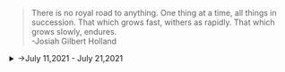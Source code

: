 >There is no royal road to anything. One thing at a time, all things in succession. That which grows fast, withers as rapidly. That which grows slowly, endures.   
-Josiah Gilbert Holland

<details>
<summary>
->July 11,2021 - July 21,2021
</summary>
<p>
<details>
<summary>Day 91</summary>
<p>

- ✔️ [Completed Daily Workout Problem in lumosity](https://github.com/roshan1727/Upskill_EveryDay2.o/blob/main/images/lumosity/lumosity40.jpg)
- ✔️ [Completed Daily Workout Problem in elevate](https://github.com/roshan1727/Upskill_EveryDay2.o/blob/main/images/elevate/elevate39.jpg)
- ✔️Chess.com
  - ✔️ [Solved Some Puzzles](https://github.com/roshan1727/Upskill_EveryDay2.o/blob/main/images/Chess.com/day91chs1.png)
  - ✔️ [Played Puzzle Rush](https://github.com/roshan1727/Upskill_EveryDay2.o/blob/main/images/Chess.com/day91chs2.png)
  - ✔️ [Solved Daily Puzzle](https://github.com/roshan1727/Upskill_EveryDay2.o/blob/main/images/Chess.com/day91chs3.png)
  - ✔️ [Played  puzzle battle with random person](https://github.com/roshan1727/Upskill_EveryDay2.o/blob/main/images/Chess.com/day91chs4.png)  
- ✔️Youtube Videos for English vocabalory
    - 👂🏻 [Watched a Youtube video "Gravitas Plus | Financial Literacy: The need of the hour"](https://youtu.be/7oj6gpAbYgw)
- ✔️Python Django Upgrading
    - 👂🏻 [Watched a Youtube video "#7 Django tutorials | Addition of Two Numbers in Django"](https://youtu.be/_xBMAoDfydg)
    - 👂🏻 [Watched a Youtube video "#8 Django tutorials | GET vs POST | HTTP Methods"](https://youtu.be/QD4GlXtf-WU)
- ✔️Sovled Todays Daily Challenge in skillrack
- ✔️Webdevelopment Upgrading
    - 👂🏻 [Watched a Youtube video "CSS Tutorial: Transform property in CSS | Web Development Tutorials #38"](https://youtu.be/K0Gz7CKNJzY)
    - 👂🏻 [Watched a Youtube video "Creating Fully Responsive Website Project Using HTML & CSS in Hindi | Web Development Tutorials #39"](https://youtu.be/8KVrdL0VcAk)

</p>
</details>

<details>
<summary>Day 92</summary>
<p>

- ✔️ [Completed Daily Workout Problem in lumosity](https://github.com/roshan1727/Upskill_EveryDay2.o/blob/main/images/elevate/elevate41.jpg)
- ✔️ [Completed Daily Workout Problem in elevate](https://github.com/roshan1727/Upskill_EveryDay2.o/blob/main/images/lumosity/lumosity41.jpg)
- ✔️Chess.com
  - ✔️ [Solved Some Puzzles](https://github.com/roshan1727/Upskill_EveryDay2.o/blob/main/images/Chess.com/day92chs1.png)
  - ✔️ [Played Puzzle Rush](https://github.com/roshan1727/Upskill_EveryDay2.o/blob/main/images/Chess.com/day92chs2.png)
  - ✔️ [Solved Daily Puzzle](https://github.com/roshan1727/Upskill_EveryDay2.o/blob/main/images/Chess.com/day92chs3.png)
  - ✔️ [Played  puzzle battle with random person](https://github.com/roshan1727/Upskill_EveryDay2.o/blob/main/images/Chess.com/day92chs4.png)  
- ✔️Youtube Videos for English vocabalory
    - 👂🏻 [Watched a Youtube video "Jordan Peterson: Why Do Nice Guys Nice Finish Last? (MUST WATCH)"](https://youtu.be/di2FM8WZI5E)
- ✔️Python Django Upgrading
    - 👂🏻 [Watched a Youtube video "#9 Django tutorials | Model View Template in Django | MVT"](https://youtu.be/GGkFg52Ot5o)
    - 👂🏻 [Watched a Youtube video "Support Telusko"](https://youtu.be/Bwd9hr5Fz5E)
- ✔️Sovled Todays Daily Challenge in skillrack
- ✔️Webdevelopment Upgrading
    - 👂🏻 [Watched a Youtube video "CSS Grid: Introduction & Creating A Basic Grid | Web Development Tutorials #40"](https://youtu.be/MPl9bevckUE)
    - 👂🏻 [Watched a Youtube video "CSS Grid: Creating Rows & Gaps in Grid | Web Development Tutorials #41"](https://youtu.be/Aec0xLKzBWk)

</p>
</details>
<details>
<summary>Day 93</summary>
<p>

- ✔️ [Completed Daily Workout Problem in lumosity](https://github.com/roshan1727/Upskill_EveryDay2.o/blob/main/images/lumosity/lumosity42.jpg)
- ✔️ [Completed Daily Workout Problem in elevate](https://github.com/roshan1727/Upskill_EveryDay2.o/blob/main/images/elevate/elevate42.jpg)
- ✔️Chess.com
  - ✔️ [Solved Some Puzzles](https://github.com/roshan1727/Upskill_EveryDay2.o/blob/main/images/Chess.com/day93chs1.png)
  - ✔️ [Played Puzzle Rush](https://github.com/roshan1727/Upskill_EveryDay2.o/blob/main/images/Chess.com/day93chs2.png)
  - ✔️ [Solved Daily Puzzle](https://github.com/roshan1727/Upskill_EveryDay2.o/blob/main/images/Chess.com/day93chs3.png)
  - ✔️ [Played  puzzle battle with random person](https://github.com/roshan1727/Upskill_EveryDay2.o/blob/main/images/Chess.com/day93chs4.png)  
- ✔️Youtube Videos for English vocabalory
    - 👂🏻 [Watched a Youtube video "Gravitas: Canada heatwave: 1 Billion sea animals dead"](https://youtu.be/AnDLQ2Q2bXQ)
- ✔️Python Django Upgrading
    - 👂🏻 [Watched a Youtube video "#10 Django tutorials | Static Files - 1"](https://youtu.be/K8Uem148uOU)
    - 👂🏻 [Watched a Youtube video "#11 Django tutorials | Static Files - 2"](https://youtu.be/Tt3mgy2ECug)
- ✔️Webdevelopment Upgrading
    - 👂🏻 [Watched a Youtube video "CSS Grid: Spanning Multiple Rows and Columns in Grid | Web Development Tutorials #42"](https://youtu.be/5II60I5gpKY)
    - 👂🏻 [Watched a Youtube video "CSS Grid: Autofit & MinMax | Web Development Tutorials #43"](https://youtu.be/QAv7TsE18QM)

</p>
</details>

<details>
<summary>Day 94</summary>
<p>

- ✔️ [Completed Daily Workout Problem in lumosity](https://github.com/roshan1727/Upskill_EveryDay2.o/blob/main/images/lumosity/lumosity43.jpg)
- ✔️ [Completed Daily Workout Problem in elevate](https://github.com/roshan1727/Upskill_EveryDay2.o/blob/main/images/elevate/elevate43.jpg)
- ✔️Chess.com
  - ✔️ [Solved Some Puzzles](https://github.com/roshan1727/Upskill_EveryDay2.o/blob/main/images/Chess.com/day94chs1.png)
  - ✔️ [Played Puzzle Rush](https://github.com/roshan1727/Upskill_EveryDay2.o/blob/main/images/Chess.com/day94chs2.png)
  - ✔️ [Solved Daily Puzzle](https://github.com/roshan1727/Upskill_EveryDay2.o/blob/main/images/Chess.com/day94chs3.png)
  - ✔️ [Played  puzzle battle with random person](https://github.com/roshan1727/Upskill_EveryDay2.o/blob/main/images/Chess.com/day94chs4.png)  
- ✔️Youtube Videos for English vocabalory
    - 👂🏻 [Watched a Youtube video "Understanding the Stock Market GOLDMINES: Green Energy Case Study"](https://youtu.be/-_jOwk6GsXo)
- ✔️Python Django Upgrading
    - 👂🏻 [Watched a Youtube video "#13 Django tutorials | Passing Dynamic Data in Html - part 2"](https://youtu.be/cHBn87eRFwo)
    - 👂🏻 [Watched a Youtube video "#12 Django tutorials | Passing Dynamic Data in Html part 1"](https://youtu.be/Huk9tIRD_rQ)
- ✔️Webdevelopment Upgrading
    - 👂🏻 [Watched a Youtube video "CSS Grid: Creating Layouts Using Grid Template Area | Web Development Tutorials #44"](https://youtu.be/JBupsN9Cmrs)
    - 👂🏻 [Watched a Youtube video "Using Media Queries with CSS Grid | Web Development Tutorials #45"](https://youtu.be/mu0qTVIkkAs)

</p>
</details>

<details>
<summary>Day 95</summary>
<p>

- ✔️ [Completed Daily Workout Problem in lumosity](https://github.com/roshan1727/Upskill_EveryDay2.o/blob/main/images/lumosity/lumosity44.jpg)
- ✔️ [Completed Daily Workout Problem in elevate](https://github.com/roshan1727/Upskill_EveryDay2.o/blob/main/images/elevate/elevate44.jpg)
- ✔️Chess.com
  - ✔️ [Solved Some Puzzles](https://github.com/roshan1727/Upskill_EveryDay2.o/blob/main/images/Chess.com/day95chs1.png)
  - ✔️ [Played Puzzle Rush](https://github.com/roshan1727/Upskill_EveryDay2.o/blob/main/images/Chess.com/day95chs2.png)
  - ✔️ [Solved Daily Puzzle](https://github.com/roshan1727/Upskill_EveryDay2.o/blob/main/images/Chess.com/day95chs3.png)
  - ✔️ [Played  puzzle battle with random person](https://github.com/roshan1727/Upskill_EveryDay2.o/blob/main/images/Chess.com/day95chs4.png)  
- ✔️Youtube Videos for English vocabalory
    - 👂🏻 [Watched a Youtube video "Gravitas: Infrared cams reveal Europe's methane leaks"](https://youtu.be/7OR0jiOcMNQ)
- ✔️Python Django Upgrading
    - 👂🏻 [Watched a Youtube video "#14 Django tutorials | If Statement"](https://youtu.be/nuW0o4-dSpo)
    - 👂🏻 [Watched a Youtube video "#15 Django tutorials | ORM | Object Relational Mapper | Theory"](https://youtu.be/7E1M1W9o7PA)
- ✔️Webdevelopment Upgrading
    - 👂🏻 [Watched a Youtube video "Introduction to JavaScript for Frontend & Backend | Web Development Tutorials #46"](https://youtu.be/01GNWUuLbYk)
    - 👂🏻 [Watched a Youtube video "Writing in-browser JavaScript and Developer Console | Web Development Tutorials #47"](https://youtu.be/f5pG-uhsykk)

</p>
</details>

<details>
<summary>Day 96</summary>
<p>

- ✔️ [Completed Daily Workout Problem in lumosity](https://github.com/roshan1727/Upskill_EveryDay2.o/blob/main/images/lumosity/lumosity45.jpg)
- ✔️ [Completed Daily Workout Problem in elevate](https://github.com/roshan1727/Upskill_EveryDay2.o/blob/main/images/elevate/elevate45.jpg)
- ✔️Chess.com
  - ✔️ [Solved Some Puzzles](https://github.com/roshan1727/Upskill_EveryDay2.o/blob/main/images/Chess.com/day96chs1.png)
  - ✔️ [Played Puzzle Rush](https://github.com/roshan1727/Upskill_EveryDay2.o/blob/main/images/Chess.com/day96chs2.png)
  - ✔️ [Solved Daily Puzzle](https://github.com/roshan1727/Upskill_EveryDay2.o/blob/main/images/Chess.com/day96chs3.png)
  - ✔️ [Played  puzzle battle with random person](https://github.com/roshan1727/Upskill_EveryDay2.o/blob/main/images/Chess.com/day96chs4.png)  
- ✔️Youtube Videos for English vocabalory
    - 👂🏻 [Watched a Youtube video "How India can Become Rich by Adopting the Ireland Education Model?"](https://youtu.be/5JKTbU6RnA0)
- ✔️Webdevelopment Upgrading
    - 👂🏻 [Watched a Youtube video "Variables, Data Types and Operators in JavaScript | Web Development Tutorials #48"](https://youtu.be/xv82yODVXqo)
    - 👂🏻 [Watched a Youtube video "Strings in JavaScript | Web Development Tutorials #49"](https://youtu.be/cc8OOwqj258)

</p>
</details>

<details>
<summary>Day 97</summary>
<p>

- ✔️ [Completed Daily Workout Problem in lumosity](https://github.com/roshan1727/Upskill_EveryDay2.o/blob/main/images/lumosity/lumosity46.jpg)
- ✔️ [Completed Daily Workout Problem in elevate](https://github.com/roshan1727/Upskill_EveryDay2.o/blob/main/images/elevate/elevate46.jpg)
- ✔️Chess.com
  - ✔️ [Solved Some Puzzles](https://github.com/roshan1727/Upskill_EveryDay2.o/blob/main/images/Chess.com/day97chs1.png)
  - ✔️ [Played Puzzle Rush](https://github.com/roshan1727/Upskill_EveryDay2.o/blob/main/images/Chess.com/day97chs2.png)
  - ✔️ [Solved Daily Puzzle](https://github.com/roshan1727/Upskill_EveryDay2.o/blob/main/images/Chess.com/day97chs3.png)
  - ✔️ [Played  puzzle battle with random person](https://github.com/roshan1727/Upskill_EveryDay2.o/blob/main/images/Chess.com/day97chs4.png)
- ✔️Youtube Videos for English vocabalory
    - 👂🏻 [Watched a Youtube video "Gravitas: China is dumping 'human waste' in South China Sea"](https://youtu.be/NmIQprH3zks)
- ✔️Webdevelopment Upgrading
    - 👂🏻 [Watched a Youtube video "String Functions in JavaScript | Web Development Tutorials #50"](https://youtu.be/wV8JB_L2smc)
    - 👂🏻 [Watched a Youtube video "Scope, If-else Conditionals & Switch Case in JavaScript | Web Development Tutorials #51"](https://youtu.be/vBNo70N3EwU)

</p>
</details>